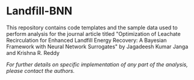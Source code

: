 # Landfill-BNN

This repository contains code templates and the sample data used to perform analysis for the journal article titled "Optimization of Leachate Recirculation for Enhanced Landfill Energy Recovery: A Bayesian Framework with Neural Network Surrogates" by Jagadeesh Kumar Janga and Krishna R. Reddy

*For further details on specific implementation of any part of the analysis, please contact the authors.*

